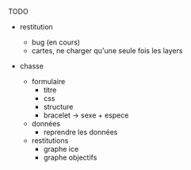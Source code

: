 TODO

- restitution
  - bug (en cours)
  - cartes, ne charger qu'une seule fois les layers

- chasse
  - formulaire
    - titre 
    - css 
    - structure
    - bracelet -> sexe + espece
  - données
    - reprendre les données
  - restitutions
    - graphe ice
    - graphe objectifs